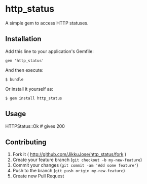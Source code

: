 # http_status

A simple gem to access HTTP statuses.

## Installation

Add this line to your application's Gemfile:

    gem 'http_status'

And then execute:

    $ bundle

Or install it yourself as:

    $ gem install http_status

## Usage

HTTPStatus::Ok # gives 200

## Contributing

1. Fork it ( http://github.com/JikkuJose/http_status/fork )
2. Create your feature branch (`git checkout -b my-new-feature`)
3. Commit your changes (`git commit -am 'Add some feature'`)
4. Push to the branch (`git push origin my-new-feature`)
5. Create new Pull Request
